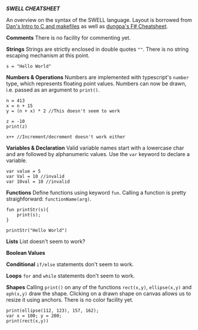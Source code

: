 ***SWELL CHEATSHEET***

An overview on the syntax of the SWELL language. Layout is borrowed from [Dan's Intro to C and makefiles](https://dbarowy.github.io/cs334f18/assets/readings/intro_to_c.html) as well as [dungpa's F# Cheatsheet](https://dungpa.github.io/fsharp-cheatsheet/).

**Comments**
There is no facility for commenting yet.

**Strings**
Strings are strictly enclosed in double quotes `""`.
There is no string escaping mechanism at this point.

```
s = "Hello World"
```

**Numbers & Operations**
Numbers are implemented with typescript's `number` type, which represents floating point values.
Numbers can now be drawn, i.e. passed as an argument to `print()`.

```
n = 413
x = n + 15
y = (n + x) * 2 //This doesn't seem to work

z = -10
print(z)

x++ //Increment/decrement doesn't work either
```

**Variables & Declaration**
Valid variable names start with a lowercase char and are followed by alphanumeric values.
Use the `var` keyword to declare a variable.

```
var value = 5
var Val = 10 //invalid
var 10val = 10 //invalid
```

**Functions**
Define functions using keyword `fun`.
Calling a function is pretty straighforward: `functionName(arg)`.

```
fun printStr(s){
	print(s);
}

printStr("Hello World")
```

**Lists**
List doesn't seem to work?

**Boolean Values**


**Conditional**
`if/else` statements don't seem to work.

**Loops**
`for` and `while` statements don't seem to work.

**Shapes**
Calling `print()` on any of the functions `rect(x,y)`, `ellipse(x,y)` and `eph(x,y)` draw the shape.
Clicking on a drawn shape on canvas allows us to resize it using anchors.
There is no color facility yet.

```
print(ellipse(112, 123), 157, 162);
var x = 100; y = 200;
print(rect(x,y))
```
